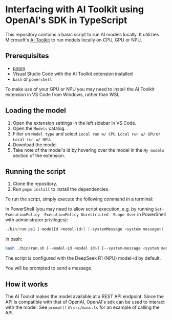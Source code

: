 # Interfacing with AI Toolkit using OpenAI's SDK in TypeScript

This repository contains a basic script to run AI models locally. It utilizies Microsoft's [AI Toolkit](https://learn.microsoft.com/en-us/windows/ai/toolkit/toolkit-getting-started) to run models locally on CPU, GPU or NPU.


## Prerequisites

- [pnpm](https://pnpm.io/)
- Visual Studio Code with the AI Toolkit extension installed
- `bash` or `powershell`

To make use of your GPU or NPU you may need to install the AI Toolkit extension in VS Code from Windows, rather than WSL.


## Loading the model

1. Open the extension settings in the left sidebar in VS Code.
2. Open the `Models` catalog.
3. Filter on `Model type` and select `Local run w/ CPU`, `Local run w/ GPU` or `Local run w/ NPU`.
4. Download the model
5. Take note of the model's id by hovering over the model in the `My models` section of the extension.


## Running the script

1. Clone the repository.
2. Run `pnpm install` to install the dependencies.

To run the script, simply execute the following command in a terminal:

In PowerShell (you may need to allow script execution, e.g. by running `Set-ExecutionPolicy -ExecutionPolicy Unrestricted -Scope User` in
PowerShell with administrator privileges):

```powershell
./bin/run.ps1 [-modelId <model-id>] [-systemMessage <system message>] [-conversationId <conversation id>] [-wrap <wrap at column>]
```

In bash:

```sh
bash ./bin/run.sh [--model-id <model id>] [--system-message <system message>] [--conversation-id <conversation id>] [--wrap <wrap at column>]
```

The script is configured with the DeepSeek R1 (NPU) model-id by default.

You will be prompted to send a message.


## How it works

The AI Toolkit makes the model available at a REST API endpoint. Since the API is compatible with that of
OpenAI, OpenAI's sdk can be used to interact with the model. See `prompt()` in `src/main.ts` for
an example of calling the API.

